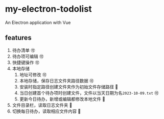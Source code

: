 # my-electron-todolist

An Electron application with Vue

## features

1. 待办清单 🉑
2. 待办项可编辑 🉑
3. 快捷键操作 🉑
4. 本地存储
   1. 地址可修改 🉑
   2. 本地存储，保存日志文件夹路径数据 🉑
   3. 安装时指定路径创建文件夹作为初始文件存储路径 🚫
   4. 当日创建首个待办项时创建文件，文件以当天日期为名`2023-10-09.txt` 🉑
   5. 更新今日待办，新增或编辑都修改本地文件 🚫
5. 文件目录栏，读取日志文件夹 🚫
6. 切换每日待办，读取相应文件内容 🚫
